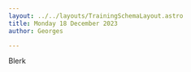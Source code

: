 ---layout: ../../layouts/TrainingSchemaLayout.astrotitle: Monday 18 December 2023author: Georges---Blerk